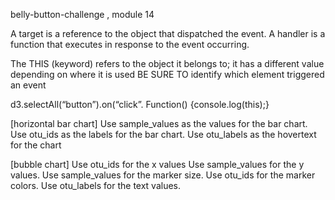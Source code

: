 belly-button-challenge , module 14

A target is a reference to the object that dispatched the event.
A handler is a function that executes in response to the event occurring.

The THIS (keyword) refers to the object it belongs to; it has a different value depending on where it is used
BE SURE TO identify which element triggered an event

d3.selectAll(“button”).on(“click”. Function() {console.log(this);}

[horizontal bar chart]
Use sample_values as the values for the bar chart.
Use otu_ids as the labels for the bar chart.
Use otu_labels as the hovertext for the chart

[bubble chart]
Use otu_ids for the x values
Use sample_values for the y values.
Use sample_values for the marker size.
Use otu_ids for the marker colors.
Use otu_labels for the text values.
